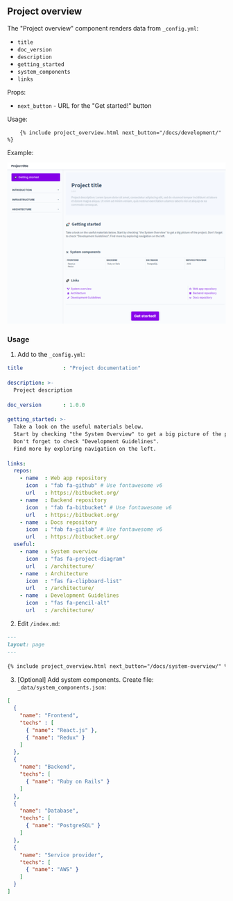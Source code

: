 ## Project overview

The "Project overview" component renders data from `_config.yml`:

* `title`
* `doc_version`
* `description`
* `getting_started`
* `system_components`
* `links`

Props:

* `next_button` - URL for the "Get started!" button

Usage:

        {% include project_overview.html next_button="/docs/development/" %}

Example:

![Project overview](project_overview.png)


### Usage

1. Add to the `_config.yml`:

```yaml
title             : "Project documentation"

description: >-
  Project description

doc_version       : 1.0.0

getting_started: >-
  Take a look on the useful materials below.
  Start by checking "the System Overview" to get a big picture of the project.
  Don't forget to check "Development Guidelines".
  Find more by exploring navigation on the left.

links:
  repos:
    - name  : Web app repository
      icon  : "fab fa-github" # Use fontawesome v6
      url   : https://bitbucket.org/
    - name  : Backend repository
      icon  : "fab fa-bitbucket" # Use fontawesome v6
      url   : https://bitbucket.org/
    - name  : Docs repository
      icon  : "fab fa-gitlab" # Use fontawesome v6
      url   : https://bitbucket.org/
  useful:
    - name  : System overview
      icon  : "fas fa-project-diagram"
      url   : /architecture/
    - name  : Architecture
      icon  : "fas fa-clipboard-list"
      url   : /architecture/
    - name  : Development Guidelines
      icon  : "fas fa-pencil-alt"
      url   : /architecture/

```

2. Edit `/index.md`:

```md
---
layout: page
---

{% include project_overview.html next_button="/docs/system-overview/" %}
```

3. [Optional] Add system components. Create file: `_data/system_components.json`:


```json
[
  {
    "name": "Frontend",
    "techs" : [
      { "name": "React.js" },
      { "name": "Redux" }
    ]
  },
  {
    "name": "Backend",
    "techs": [
      { "name": "Ruby on Rails" }
    ]
  },
  {
    "name": "Database",
    "techs": [
      { "name": "PostgreSQL" }
    ]
  },
  {
    "name": "Service provider",
    "techs": [
      { "name": "AWS" }
    ]
  }
]
```
